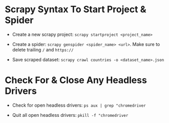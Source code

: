 # Scrapy Syntax To Start Project & Spider

* Create a new scrapy project: ```scrapy startproject <project_name>```
* Create a spider: ```scrapy genspider <spider_name> <url>```. Make sure to delete trailing ```/``` and ```https://```

* Save scraped dataset: ```scrapy crawl countries -o <dataset_name>.json```

# Check For & Close Any Headless Drivers

* Check for open headless drivers: ``` ps aux | grep "chromedriver ```

* Quit all open headless drivers: ``` pkill -f "chromedriver ```
